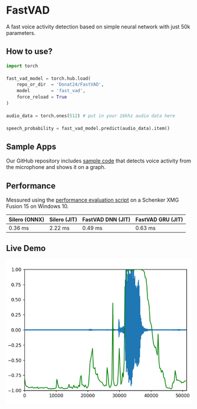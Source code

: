 # FastVAD
A fast voice activity detection based on simple neural network with just 50k parameters.

## How to use?

```python
import torch

fast_vad_model = torch.hub.load(
    repo_or_dir  = 'Donat24/FastVAD',
    model        = 'fast_vad',
    force_reload = True
)

audio_data = torch.ones(512) # put in your 16khz audio data here 

speech_probability = fast_vad_model.predict(audio_data).item()

```

## Sample Apps 

Our GitHub repository includes [sample code](https://github.com/Donat24/FastVAD/blob/main/examples/showcase.py) that detects voice activity from the microphone and shows it on a graph.

## Performance

Messured using the [performance evaluation script](https://github.com/Donat24/FastVAD/blob/main/examples/performance_evaluation.py) on a Schenker XMG Fusion 15 on Windows 10.

| Silero (ONNX) | Silero (JIT) | FastVAD DNN (JIT) | FastVAD GRU (JIT) |
|---|---|---|---|
| 0.36 ms | 2.22 ms | 0.49 ms | 0.63 ms |


## Live Demo
![Picture of the live demo](https://github.com/Donat24/FastVAD/blob/main/img/live_demo.png)

